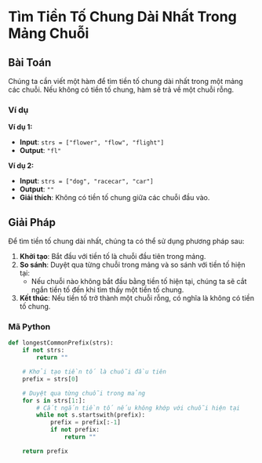 # Tìm Tiền Tố Chung Dài Nhất Trong Mảng Chuỗi

## Bài Toán
Chúng ta cần viết một hàm để tìm tiền tố chung dài nhất trong một mảng các chuỗi. Nếu không có tiền tố chung, hàm sẽ trả về một chuỗi rỗng.

### Ví dụ
**Ví dụ 1:**
- **Input**: `strs = ["flower", "flow", "flight"]`
- **Output**: `"fl"`

**Ví dụ 2:**
- **Input**: `strs = ["dog", "racecar", "car"]`
- **Output**: `""`
- **Giải thích**: Không có tiền tố chung giữa các chuỗi đầu vào.

## Giải Pháp
Để tìm tiền tố chung dài nhất, chúng ta có thể sử dụng phương pháp sau:

1. **Khởi tạo**: Bắt đầu với tiền tố là chuỗi đầu tiên trong mảng.
2. **So sánh**: Duyệt qua từng chuỗi trong mảng và so sánh với tiền tố hiện tại:
   - Nếu chuỗi nào không bắt đầu bằng tiền tố hiện tại, chúng ta sẽ cắt ngắn tiền tố đến khi tìm thấy một tiền tố chung.
3. **Kết thúc**: Nếu tiền tố trở thành một chuỗi rỗng, có nghĩa là không có tiền tố chung.

### Mã Python
```python
def longestCommonPrefix(strs):
    if not strs:
        return ""

    # Khởi tạo tiền tố là chuỗi đầu tiên
    prefix = strs[0]

    # Duyệt qua từng chuỗi trong mảng
    for s in strs[1:]:
        # Cắt ngắn tiền tố nếu không khớp với chuỗi hiện tại
        while not s.startswith(prefix):
            prefix = prefix[:-1]
            if not prefix:
                return ""

    return prefix
